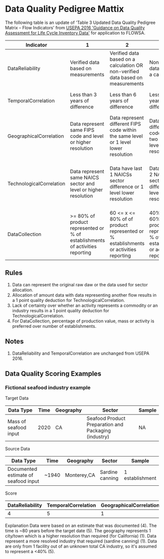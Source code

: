 # Data Quality Pedigree Mattix
The following table is an update of 
'Table 3 Updated Data Quality Pedigree Matrix – Flow Indicators' from [USEPA 2016 'Guidance on Data Quality Assessment for Life Cycle Inventory Data'](https://cfpub.epa.gov/si/si_public_record_report.cfm?Lab=NRMRL&dirEntryId=321834)
for application to FLOWSA.


Indicator | 1 | 2 | 3 | 4 | 5 | Applies to |
---|---|---|---|---|---|---|
DataReliability | Verified data based on measurements | Verified data based on a calculation OR non-verified data based on measurements | Non-verified data based on a calculation | Documented estimate | Undocumented estimate | [FlowByActivity](./format specs/FlowByActivity.md), [FlowBySector](./format specs/FlowBySector.md)
TemporalCorrelation | Less than 3 years of difference | Less than 6 years of difference | Less than 10 years of difference | Less than 15 years of difference | Age of data unknown or more than 15 years | [FlowBySector](./format specs/FlowBySector.md) 
GeographicalCorrelation | Data represent same FIPS code and level or higher resolution  | Data represent different FIPS code within the same level or 1 level lower resolution | Data represent different FIPS code and off two levels or 2 levels lower resolution |  Data represent different FIPS code within the same level or 3 levels lower resolution | Data geography just a proxy or unknown | [FlowBySector](./format specs/FlowBySector.md) |
TechnologicalCorrelation | Data represent same NAICS sector and level or higher resolution | Data have last 1 NAICSs sector difference  or 1 level lower resolution | Data have last 2 NAICS sector difference or 2 levels lower resolution | Data represent last 3 NAICS sectors off or 3 levels lower resolution  | Data represent last 4 NAICS sectors off or 4 levels lower resolution or data applied across all technologies | [FlowBySector](./format specs/FlowBySector.md) | 
DataCollection | >= 80% of product represented or % of establishments of activities reporting | 60 <= x <= 80% of of product represented or % establishments or activities reporting | 40% >= x >= 60% of product represented or % of establishments or activities reporting | <= 40% of product represented or % of establishments or activities reporting | unknown percentage of establishments or activities reporting | [FlowByActivity](./format specs/FlowByActivity.md), [FlowBySector](./format specs/FlowBySector.md)

## Rules
1. Data can represent the original raw daw or the data used for sector allocation.  
2. Allocation of amount data with data representing another flow results in a 1 point quality deduction for TechnologicalCorrelation.
3. Lack of certainty over whether an activity represents a commodity or an industry results in a 1 point quality deduction for TechnologicalCorrelation.
4. For DataCollection, percentage of production value, mass or activity is preferred over number of establishments.

## Notes
1. DataReliability and TemporalCorrelation are unchanged from USEPA 2016.

## Data Quality Scoring Examples

### Fictional seafood industry example

Target Data

Data Type | Time | Geography | Sector | Sample |
---|---|---|---|---|
Mass of seafood input | 2020 | CA | Seafood Product Preparation and Packaging (industry) | NA |

Source Data

Data Type | Time | Geography | Sector | Sample|  
---|---|---|---|---|
Documented estimate of seafood input | ~1940 | Monterey,CA | Sardine canning | 1 establishment |

Score

DataReliability | TemporalCorrelation | GeographicalCorrelation | TechnologicalCorrelation | DataCollection |
---|---|---|---|---|
4 | 5 | 1 | 1 | 5 |

Explanation
Data were based on an estimate that was documented (4). The time is ~80 years before the target date (5). The geography represents
1 city/town which is a higher resolution than required (for California) (1). Data represent a more resolved industry that required (sardine canning) (1).
Data are only from 1 facility out of an unknown total CA industry, so it's assumed to represent a <40% (5).






